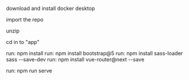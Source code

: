 download and install docker desktop

import the repo

unzip

cd in to "app"

run: npm install
run: npm install bootstrap@5
run: npm install sass-loader sass --save-dev
run: npm install vue-router@next --save

run: npm run serve
